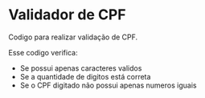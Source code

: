 # Validador de CPF

Codigo para realizar validação de CPF.
  
Esse codigo verifica: 
- Se possui apenas caracteres validos
- Se a quantidade de digitos está correta
- Se o CPF digitado não possui apenas numeros iguais
